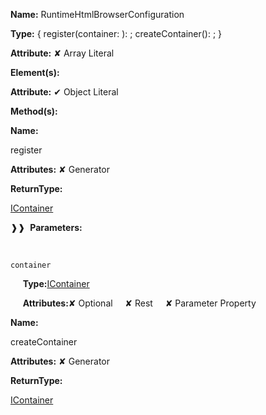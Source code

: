 **Name:** RuntimeHtmlBrowserConfiguration

**Type:** { register(container: ): ; createContainer(): ; }

**Attribute:** ✘ Array Literal

**Element(s):**

**Attribute:** ✔ Object Literal

**Method(s):**

**Name:**

register

**Attributes:** ✘ Generator

**ReturnType:**

[IContainer](https://gitbook-18.gitbook.io/au//kernel/di/interfaces/icontainer)

❱❱&nbsp;&nbsp;**Parameters:**

&nbsp;&nbsp;&nbsp;&nbsp;&nbsp;
```
container
```

&nbsp;&nbsp;&nbsp;&nbsp;&nbsp;**Type:**[IContainer](https://gitbook-18.gitbook.io/au//kernel/di/interfaces/icontainer)

&nbsp;&nbsp;&nbsp;&nbsp;&nbsp;**Attributes:**✘ Optional&nbsp;&nbsp;&nbsp;&nbsp;&nbsp;✘ Rest&nbsp;&nbsp;&nbsp;&nbsp;&nbsp;✘ Parameter Property

**Name:**

createContainer

**Attributes:** ✘ Generator

**ReturnType:**

[IContainer](https://gitbook-18.gitbook.io/au//kernel/di/interfaces/icontainer)

